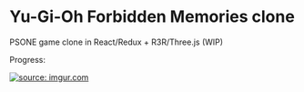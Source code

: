 # Yu-Gi-Oh Forbidden Memories clone

PSONE game clone in React/Redux + R3R/Three.js (WIP)

Progress:

<a href="https://imgur.com/3bBLNlI"><img src="https://i.imgur.com/3bBLNlI.gif" title="source: imgur.com" /></a>
